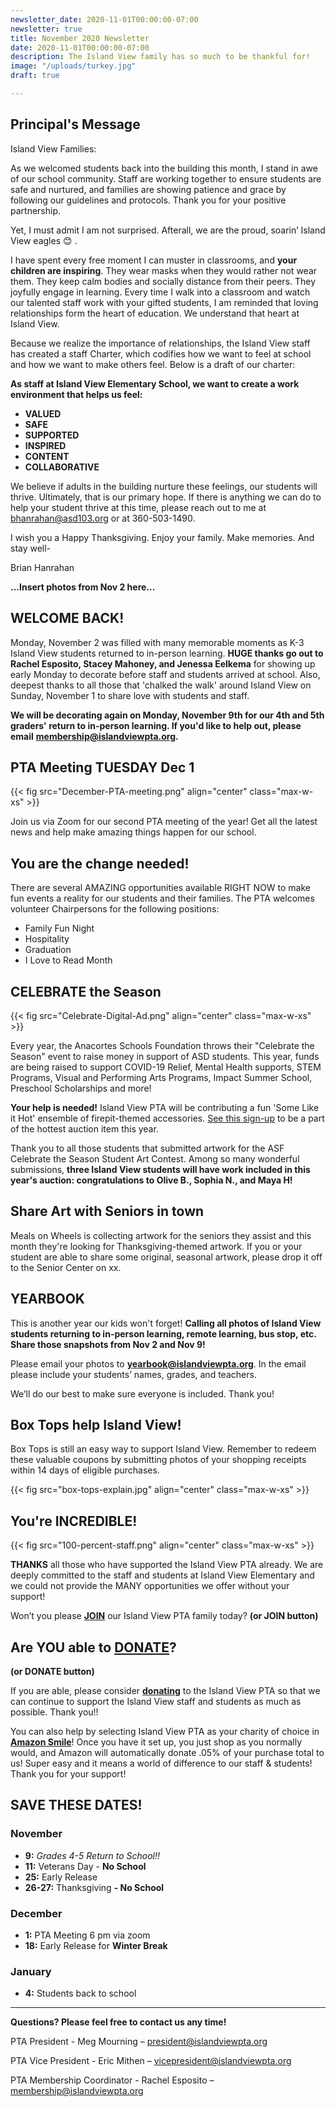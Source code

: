 ```yaml
---
newsletter_date: 2020-11-01T00:00:00-07:00
newsletter: true
title: November 2020 Newsletter
date: 2020-11-01T00:00:00-07:00
description: The Island View family has so much to be thankful for!
image: "/uploads/turkey.jpg"
draft: true

---
```

## Principal's Message

Island View Families:

As we welcomed students back into the building this month, I stand in awe of our school community. Staff are working together to ensure students are safe and nurtured, and families are showing patience and grace by following our guidelines and protocols. Thank you for your positive partnership.

Yet, I must admit I am not surprised. Afterall, we are the proud, soarin’ Island View eagles 😊 .

I have spent every free moment I can muster in classrooms, and **your children are inspiring**. They wear masks when they would rather not wear them. They keep calm bodies and socially distance from their peers. They joyfully engage in learning. Every time I walk into a classroom and watch our talented staff work with your gifted students, I am reminded that loving relationships form the heart of education. We understand that heart at Island View.

Because we realize the importance of relationships, the Island View staff has created a staff Charter, which codifies how we want to feel at school and how we want to make others feel. Below is a draft of our charter:

**As staff at Island View Elementary School, we want to create a work environment that helps us feel:**

* **VALUED**
* **SAFE**
* **SUPPORTED**
* **INSPIRED**
* **CONTENT**
* **COLLABORATIVE**

We believe if adults in the building nurture these feelings, our students will thrive. Ultimately, that is our primary hope. If there is anything we can do to help your student thrive at this time, please reach out to me at [bhanrahan@asd103.org](mailto:bhanrahan@asd103.org) or at 360-503-1490.

I wish you a Happy Thanksgiving. Enjoy your family. Make memories. And stay well-

Brian Hanrahan

**...Insert photos from Nov 2 here...**

## WELCOME BACK!

Monday, November 2 was filled with many memorable moments as K-3 Island View students returned to in-person learning. **HUGE thanks go out to Rachel Esposito, Stacey Mahoney, and Jenessa Eelkema** for showing up early Monday to decorate before staff and students arrived at school. Also, deepest thanks to all those that 'chalked the walk' around Island View on Sunday, November 1 to share love with students and staff.

**We will be decorating again on Monday, November 9th for our 4th and 5th graders' return to in-person learning. If you'd like to help out, please email** [**membership@islandviewpta.org**](mailto:membership@islandviewpta.org)**.**

## PTA Meeting TUESDAY Dec 1

{{< fig src="December-PTA-meeting.png" align="center" class="max-w-xs" >}}

Join us via Zoom for our second PTA meeting of the year! Get all the latest news and help make amazing things happen for our school.

## You are the change needed!

There are several AMAZING opportunities available RIGHT NOW to make fun events a reality for our students and their families. The PTA welcomes volunteer Chairpersons for the following positions:

* Family Fun Night
* Hospitality
* Graduation
* I Love to Read Month

## CELEBRATE the Season

{{< fig src="Celebrate-Digital-Ad.png" align="center" class="max-w-xs" >}}

Every year, the Anacortes Schools Foundation throws their "Celebrate the Season" event to raise money in support of ASD students. This year, funds are being raised to support COVID-19 Relief, Mental Health supports, STEM Programs, Visual and Performing Arts Programs, Impact Summer School, Preschool Scholarships and more!

**Your help is needed!** Island View PTA will be contributing a fun 'Some Like it Hot' ensemble of firepit-themed accessories. [See this sign-up](https://www.signupgenius.com/go/10c0d44aead2da3f58-some) to be a part of the hottest auction item this year.

Thank you to all those students that submitted artwork for the ASF Celebrate the Season Student Art Contest. Among so many wonderful submissions, **three Island View students will have work included in this year's auction: congratulations to Olive B., Sophia N., and Maya H!**

## Share Art with Seniors in town

Meals on Wheels is collecting artwork for the seniors they assist and this month they're looking for Thanksgiving-themed artwork. If you or your student are able to share some original, seasonal artwork, please drop it off to the Senior Center on xx.

## YEARBOOK

This is another year our kids won't forget! **Calling all photos of Island View students returning to in-person learning, remote learning, bus stop, etc. Share those snapshots from Nov 2 and Nov 9!**

Please email your photos to [**yearbook@islandviewpta.org**](mailto:yearbook@islandviewpta.org). In the email please include your students’ names, grades, and teachers.

We’ll do our best to make sure everyone is included. Thank you!

## Box Tops help Island View!

Box Tops is still an easy way to support Island View. Remember to redeem these valuable coupons by submitting photos of your shopping receipts within 14 days of eligible purchases.

{{< fig src="box-tops-explain.jpg" align="center" class="max-w-xs" >}}

## You're INCREDIBLE!

{{< fig src="100-percent-staff.png" align="center" class="max-w-xs" >}}

**THANKS** all those who have supported the Island View PTA already. We are deeply committed to the staff and students at Island View Elementary and we could not provide the MANY opportunities we offer without your support!

Won’t you please [**JOIN**](https://www.islandviewpta.org/membership) our Island View PTA family today? **(or JOIN button)**

## Are YOU able to [**DONATE**](https://www.islandviewpta.org/donate)? 

**(or DONATE button)**

If you are able, please consider [**donating**](https://www.islandviewpta.org/donate) to the Island View PTA so that we can continue to support the Island View staff and students as much as possible. Thank you!!

You can also help by selecting Island View PTA as your charity of choice in [**Amazon Smile**](https://smile.amazon.com/ "Amazon Smile")! Once you have it set up, you just shop as you normally would, and Amazon will automatically donate .05% of your purchase total to us! Super easy and it means a world of difference to our staff & students! Thank you for your support!

## SAVE THESE DATES!

### November

* **9:**  _Grades 4-5 Return to School!!_
* **11:**  Veterans Day - **No School**
* **25:**  Early Release
* **26-27:**  Thanksgiving **- No School**

### December

* **1:**  PTA Meeting 6 pm via zoom
* **18:**  Early Release for **Winter Break**

### January

* **4:**  Students back to school

***

**Questions? Please feel free to contact us any time!**

PTA President - Meg Mourning – [president@islandviewpta.org](mailto:president@islandviewpta.org)

PTA Vice President - Eric Mithen – [vicepresident@islandviewpta.org](mailto:vicepresident@islandviewpta.org)

PTA Membership Coordinator - Rachel Esposito – [membership@islandviewpta.org](mailto:membership@islandviewpta.org)
